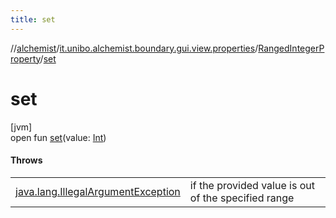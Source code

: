 ```yaml
---
title: set
---
```

//[alchemist](../../../index.html)/[it.unibo.alchemist.boundary.gui.view.properties](../index.html)/[RangedIntegerProperty](index.html)/[set](set.html)



# set



[jvm]\
open fun [set](set.html)(value: [Int](https://kotlinlang.org/api/latest/jvm/stdlib/kotlin/-int/index.html))



#### Throws


| | |
|---|---|
| [java.lang.IllegalArgumentException](https://docs.oracle.com/javase/8/docs/api/java/lang/IllegalArgumentException.html) | if the provided value is out of the specified range |



